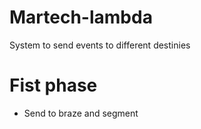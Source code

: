 # Martech-lambda
System to send events to different destinies
# Fist phase

* Send to braze and segment
